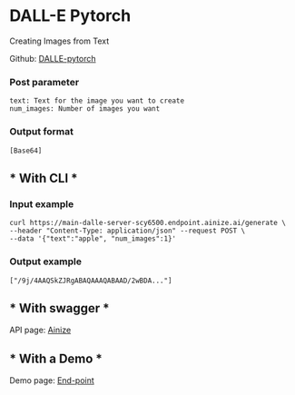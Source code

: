 # DALL-E Pytorch

Creating Images from Text

Github: [DALLE-pytorch](https://github.com/lucidrains/DALLE-pytorch)


### Post parameter

    text: Text for the image you want to create
    num_images: Number of images you want


### Output format

    [Base64]


## * With CLI *

### Input example


    curl https://main-dalle-server-scy6500.endpoint.ainize.ai/generate \ 
    --header "Content-Type: application/json" --request POST \ 
    --data '{"text":"apple", "num_images":1}'
    

### Output example


    ["/9j/4AAQSkZJRgABAQAAAQABAAD/2wBDA..."]


## * With swagger *

API page: [Ainize](https://ainize.ai/scy6500/DALLE-server?branch=main)

## * With a Demo *

Demo page: [End-point](https://main-dalle-client-scy6500.endpoint.ainize.ai/)

